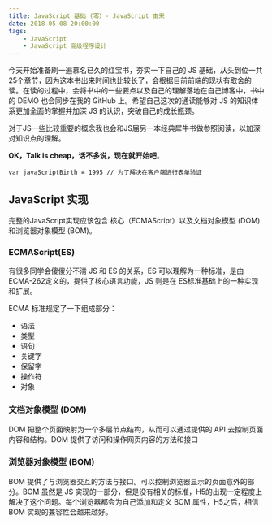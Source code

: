```yaml
---
title: JavaScript 基础 (零）- JavaScript 由来
date: 2018-05-08 20:00:00
tags:
    - JavaScript
    - JavaScript 高级程序设计
---
```

今天开始准备刷一遍慕名已久的红宝书，夯实一下自己的 JS 基础，从头到位一共25个章节，因为这本书出来时间也比较长了，会根据目前前端的现状有取舍的读。在读的过程中，会将书中的一些要点以及自己的理解落地在自己博客中，书中的 DEMO 也会同步在我的 GitHub 上。希望自己这次的通读能够对 JS 的知识体系更加全面的掌握并加深 JS 的认识，突破自己的成长瓶颈。

对于JS一些比较重要的概念我也会和JS届另一本经典犀牛书做参照阅读，以加深对知识点的理解。

**OK，Talk is cheap，话不多说，现在就开始吧**。


`var javaScriptBirth = 1995 // 为了解决在客户端进行表单验证`

## JavaScript 实现
完整的JavaScript实现应该包含 核心（ECMAScript）以及文档对象模型 (DOM) 和浏览器对象模型 (BOM)。

### ECMAScript(ES)
有很多同学会傻傻分不清 JS 和 ES 的关系，ES 可以理解为一种标准，是由ECMA-262定义的，提供了核心语言功能，JS 则是在 ES标准基础上的一种实现和扩展。

ECMA 标准规定了一下组成部分：
* 语法
* 类型
* 语句
* 关键字
* 保留字
* 操作符
* 对象

### 文档对象模型 (DOM)
DOM 把整个页面映射为一个多层节点结构，从而可以通过提供的 API 去控制页面内容和结构。DOM 提供了访问和操作网页内容的方法和接口

### 浏览器对象模型 (BOM)
BOM 提供了与浏览器交互的方法与接口。可以控制浏览器显示的页面意外的部分。BOM 虽然是 JS 实现的一部分，但是没有相关的标准，H5的出现一定程度上解决了这个问题。每个浏览器都会为自己添加和定义 BOM 属性，H5之后，相信 BOM 实现的兼容性会越来越好。